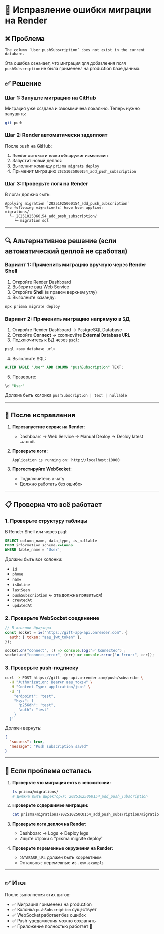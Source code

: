 # 🔧 Исправление ошибки миграции на Render

## ❌ Проблема

```
The column `User.pushSubscription` does not exist in the current database.
```

Эта ошибка означает, что миграция для добавления поля `pushSubscription` не была применена на production базе данных.

## ✅ Решение

### Шаг 1: Запуште миграцию на GitHub

Миграция уже создана и закоммичена локально. Теперь нужно запушить:

```bash
git push
```

### Шаг 2: Render автоматически задеплоит

После push на GitHub:

1. Render автоматически обнаружит изменения
2. Запустит новый деплой
3. Выполнит команду `prisma migrate deploy`
4. Применит миграцию `20251025060154_add_push_subscription`

### Шаг 3: Проверьте логи на Render

В логах должно быть:

```
Applying migration `20251025060154_add_push_subscription`
The following migration(s) have been applied:
migrations/
  └─ 20251025060154_add_push_subscription/
    └─ migration.sql
```

---

## 🔍 Альтернативное решение (если автоматический деплой не сработал)

### Вариант 1: Применить миграцию вручную через Render Shell

1. Откройте Render Dashboard
2. Выберите ваш Web Service
3. Откройте **Shell** (в правом верхнем углу)
4. Выполните команду:

```bash
npx prisma migrate deploy
```

### Вариант 2: Применить миграцию напрямую в БД

1. Откройте Render Dashboard → PostgreSQL Database
2. Откройте **Connect** → скопируйте **External Database URL**
3. Подключитесь к БД через `psql`:

```bash
psql <ваш_database_url>
```

4. Выполните SQL:

```sql
ALTER TABLE "User" ADD COLUMN "pushSubscription" TEXT;
```

5. Проверьте:

```sql
\d "User"
```

Должна быть колонка `pushSubscription | text | nullable`

---

## 🚀 После исправления

1. **Перезапустите сервис на Render:**

   - Dashboard → Web Service → Manual Deploy → Deploy latest commit

2. **Проверьте логи:**

   ```
   Application is running on: http://localhost:10000
   ```

3. **Протестируйте WebSocket:**
   - Подключитесь к чату
   - Должно работать без ошибок

---

## 📋 Проверка что всё работает

### 1. Проверьте структуру таблицы

В Render Shell или через psql:

```sql
SELECT column_name, data_type, is_nullable
FROM information_schema.columns
WHERE table_name = 'User';
```

Должны быть все колонки:

- `id`
- `phone`
- `name`
- `isOnline`
- `lastSeen`
- `pushSubscription` ← эта должна появиться!
- `createdAt`
- `updatedAt`

### 2. Проверьте WebSocket соединение

```javascript
// В консоли браузера
const socket = io("https://gift-app-api.onrender.com", {
  auth: { token: "ваш_jwt_token" },
});

socket.on("connect", () => console.log("✅ Connected"));
socket.on("connect_error", (err) => console.error("❌ Error:", err));
```

### 3. Проверьте push-подписку

```bash
curl -X POST https://gift-app-api.onrender.com/push/subscribe \
  -H "Authorization: Bearer ваш_токен" \
  -H "Content-Type: application/json" \
  -d '{
    "endpoint": "test",
    "keys": {
      "p256dh": "test",
      "auth": "test"
    }
  }'
```

Должен вернуть:

```json
{
  "success": true,
  "message": "Push subscription saved"
}
```

---

## 🐛 Если проблема осталась

1. **Проверьте что миграция есть в репозитории:**

   ```bash
   ls prisma/migrations/
   # Должна быть директория: 20251025060154_add_push_subscription
   ```

2. **Проверьте содержимое миграции:**

   ```bash
   cat prisma/migrations/20251025060154_add_push_subscription/migration.sql
   ```

3. **Проверьте логи деплоя на Render:**

   - Dashboard → Logs → Deploy logs
   - Ищите строки с "prisma migrate deploy"

4. **Проверьте переменные окружения на Render:**
   - `DATABASE_URL` должен быть корректным
   - Остальные переменные из `.env.example`

---

## ✅ Итог

После выполнения этих шагов:

- ✅ Миграция применена на production
- ✅ Колонка `pushSubscription` существует
- ✅ WebSocket работает без ошибок
- ✅ Push-уведомления можно сохранять
- ✅ Приложение полностью работает 🎉
